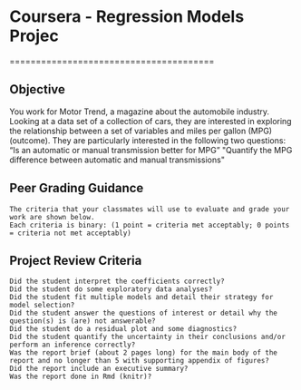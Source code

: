 # Coursera - Regression Models Projec
=======================================
## Objective
You work for Motor Trend, a magazine about the automobile industry. Looking at a data set of a collection of cars, they are interested in exploring the relationship between a set of variables and miles per gallon (MPG) (outcome). They are particularly interested in the following two questions:
    “Is an automatic or manual transmission better for MPG”
    "Quantify the MPG difference between automatic and manual transmissions" 

## Peer Grading Guidance
    The criteria that your classmates will use to evaluate and grade your work are shown below.
    Each criteria is binary: (1 point = criteria met acceptably; 0 points = criteria not met acceptably)

## Project Review Criteria
    Did the student interpret the coefficients correctly?
    Did the student do some exploratory data analyses?
    Did the student fit multiple models and detail their strategy for model selection?
    Did the student answer the questions of interest or detail why the question(s) is (are) not answerable?
    Did the student do a residual plot and some diagnostics?
    Did the student quantify the uncertainty in their conclusions and/or perform an inference correctly?
    Was the report brief (about 2 pages long) for the main body of the report and no longer than 5 with supporting appendix of figures?
    Did the report include an executive summary?
    Was the report done in Rmd (knitr)? 
